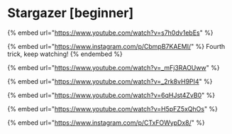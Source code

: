 # Stargazer \[beginner]

{% embed url="https://www.youtube.com/watch?v=s7h0dv1ebEs" %}



{% embed url="https://www.instagram.com/p/CbmpB7KAEMI/" %}
Fourth trick, keep watching!
{% endembed %}

{% embed url="https://www.youtube.com/watch?v=_mFj3RAOUww" %}

{% embed url="https://www.youtube.com/watch?v=_2rk8vH9PI4" %}

{% embed url="https://www.youtube.com/watch?v=6qHJst4ZvB0" %}

{% embed url="https://www.youtube.com/watch?v=H5pFZ5xQhOs" %}

{% embed url="https://www.instagram.com/p/CTxFOWypDx8/" %}
